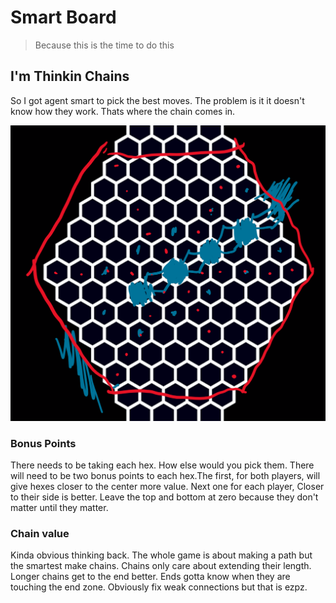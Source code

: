 # Smart Board

> Because this is the time to do this

## I'm Thinkin Chains

So I got agent smart to pick the best moves. The problem is it it doesn't know how they work. Thats where the chain comes in.

![Chain with bonus points hex](/wiki/images/TheChain.png)

### Bonus Points

There needs to be taking each hex. How else would you pick them. There will need to be two bonus points to each hex.The first, for both players, will give hexes closer to the center more value. Next one for each player, Closer to their side is better. Leave the top and bottom at zero because they don't matter until they matter.

### Chain value

Kinda obvious thinking back. The whole game is about making a path but the smartest make chains. Chains only care about extending their length. Longer chains get to the end better. Ends gotta know when they are touching the end zone. Obviously fix weak connections but that is ezpz.  
